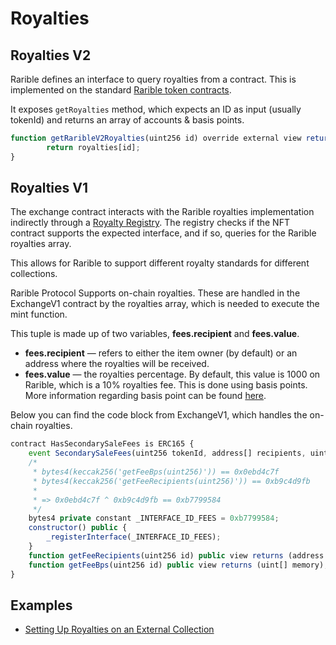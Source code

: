 # Royalties

## Royalties V2

Rarible defines an interface to query royalties from a contract. This is implemented on the standard [Rarible token contracts](https://github.com/rarible/protocol-contracts/blob/master/tokens/contracts/erc-721/ERC721Lazy.sol#L12).

It exposes `getRoyalties` method, which expects an ID as input (usually tokenId) and returns an array of accounts & basis points.

```javascript
function getRaribleV2Royalties(uint256 id) override external view returns (LibPart.Part[] memory) {
        return royalties[id];
}
```

## Royalties V1

The exchange contract interacts with the Rarible royalties implementation indirectly through a [Royalty Registry](https://github.com/rarible/protocol-contracts/blob/master/royalties-registry/contracts/RoyaltiesRegistry.sol#L63). The registry checks if the NFT contract supports the expected interface, and if so, queries for the Rarible royalties array.

This allows for Rarible to support different royalty standards for different collections.

Rarible Protocol Supports on-chain royalties. These are handled in the ExchangeV1 contract by the royalties array, which is needed to execute the mint function.

This tuple is made up of two variables, **fees.recipient** and **fees.value**.

* **fees.recipient** — refers to either the item owner (by default) or an address where the royalties will be received.
* **fees.value** — the royalties percentage. By default, this value is 1000 on Rarible, which is a 10% royalties fee. This is done using basis points. More information regarding basis point can be found [here](https://corporatefinanceinstitute.com/resources/knowledge/finance/basis-point-beep/).

Below you can find the code block from ExchangeV1, which handles the on-chain royalties.

```javascript
contract HasSecondarySaleFees is ERC165 {
    event SecondarySaleFees(uint256 tokenId, address[] recipients, uint[] bps);
    /*
     * bytes4(keccak256('getFeeBps(uint256)')) == 0x0ebd4c7f
     * bytes4(keccak256('getFeeRecipients(uint256)')) == 0xb9c4d9fb
     *
     * => 0x0ebd4c7f ^ 0xb9c4d9fb == 0xb7799584
     */
    bytes4 private constant _INTERFACE_ID_FEES = 0xb7799584;
    constructor() public {
        _registerInterface(_INTERFACE_ID_FEES);
    }
    function getFeeRecipients(uint256 id) public view returns (address payable[] memory);
    function getFeeBps(uint256 id) public view returns (uint[] memory);
}
```

## Examples

* [Setting Up Royalties on an External Collection](../../use-cases/royalties-on-a-external-collection.md)
